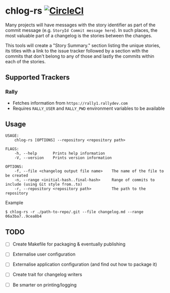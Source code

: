 # chlog-rs [![CircleCI](https://circleci.com/gh/rafasf/chlog-rs.svg?style=svg)](https://circleci.com/gh/rafasf/chlog-rs)

Many projects will have messages with the story identifier as part of the commit message (e.g. `StoryId Commit message here`). In such places, the most valuable part of a changelog is the stories between the changes.

This tools will create a "Story Summary." section listing the unique stories, its titles with a link to the issue tracker followed by a section with the commits that don't belong to any of those and lastly the commits within each of the stories.

## Supported Trackers

### Rally

* Fetches information from `https://rally1.rallydev.com`
* Requires `RALLY_USER` and `RALLY_PWD` environment variables to be available

## Usage

```
USAGE:
    chlog-rs [OPTIONS] --repository <repository path>

FLAGS:
    -h, --help       Prints help information
    -V, --version    Prints version information

OPTIONS:
    -f, --file <changelog output file name>    The name of the file to be created
    -n, --range <initial-hash..final-hash>     Range of commits to include (using Git style from..to)
    -r, --repository <repository path>         The path to the repository
```

Example

`$ chlog-rs -r ./path-to-repo/.git --file changelog.md --range 06a3ba7..9cea8b4`

## TODO

* [ ] Create Makefile for packaging & eventually publishing
* [ ] Externalise user configuration
* [ ] Externalise application configuration (and find out how to package it)
* [ ] Create trait for changelog writers
* [ ] Be smarter on printing/logging

